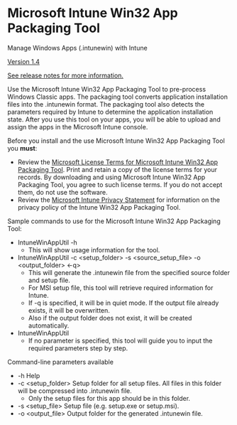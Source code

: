 # Microsoft Intune Win32 App Packaging Tool
Manage Windows Apps (.intunewin) with Intune

[Version 1.4](https://github.com/Microsoft/Intune-Win32-App-Packaging-Tool/releases/tag/v1.4)

[See release notes for more information.](https://github.com/Microsoft/Intune-Win32App-Wrapping-Tool/releases)

Use the Microsoft Intune Win32 App Packaging Tool to pre-process Windows Classic apps. The packaging tool converts application installation files into the .intunewin format. The packaging tool also detects the parameters required by Intune to determine the application installation state. After you use this tool on your apps, you will be able to upload and assign the apps in the Microsoft Intune console.

Before you install and the use Microsoft Intune Win32 App Packaging Tool you **must**:
* Review the [Microsoft License Terms for Microsoft Intune Win32 App Packaging Tool](https://github.com/Microsoft/Intune-Win32App-Wrapping-Tool/blob/master/Microsoft%20License%20Terms%20For%20Win32%20App%20Packaging%20Tool.pdf). Print and retain a copy of the license terms for your records. By downloading and using Microsoft Intune Win32 App Packaging Tool, you agree to such license terms. If you do not accept them, do not use the software.
* Review the [Microsoft Intune Privacy Statement](https://docs.microsoft.com/legal/intune/microsoft-intune-privacy-statement) for information on the privacy policy of the Intune Win32 App Packaging Tool.

Sample commands to use for the Microsoft Intune Win32 App Packaging Tool:
* IntuneWinAppUtil -h
  * This will show usage information for the tool.
* IntuneWinAppUtil -c <setup_folder> -s <source_setup_file> -o <output_folder> <-q>
  * This will generate the .intunewin file from the specified source folder and setup file.
  * For MSI setup file, this tool will retrieve required information for Intune.
  * If -q is specified, it will be in quiet mode. If the output file already exists, it will be overwritten.
  * Also if the output folder does not exist, it will be created automatically.
* IntuneWinAppUtil
  * If no parameter is specified, this tool will guide you to input the required parameters step by step.

Command-line parameters available
* -h  Help
* -c  <setup_folder>   Setup folder for all setup files. All files in this folder will be compressed into .intunewin file.
  * Only the setup files for this app should be in this folder.
* -s  <setup_file>     Setup file (e.g. setup.exe or setup.msi).
* -o  <output_file>    Output folder for the generated .intunewin file.
